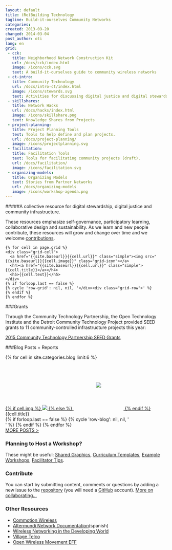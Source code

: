 ```yaml
---
layout: default
title: (Re)Building Technology
tagline: Build-it-ourselves Community Networks
categories: 
created: 2013-09-20
changed: 2014-03-04
post_author: oti
lang: en
grid:
 - cck:
   title: Neighborhood Network Construction Kit
   url: /docs/cck/index.html
   image: /icons/cck.svg
   text: A build-it-ourselves guide to community wireless networks
 - ct-intro:
   title: Community Technology
   url: /docs/intro-ct/index.html
   image: /icons/stewards.svg
   text: Activities for discussing digital justice and digital stewardship.
 - skillshares:
   title: Network Hacks
   url: /docs/hacks/index.html
   image: /icons/skillshare.png
   text: Knowledge Shares from Projects
 - project-planning:
   title: Project Planning Tools
   text: Tools to help define and plan projects.
   url: /docs/project-planning/
   image: /icons/projectplanning.svg
 - facilitation:
   title: Facilitation Tools
   text: Tools for facilitating community projects (draft).
   url: /docs/facilitation/
   image: /icons/facilitation.svg
 - organizing-models:
   title: Organizing Models
   text: Stories from Partner Networks
   url: /docs/organizing-models
   image: /icons/workshop-agenda.png
---
```


#####A collective resource for <span class="small-caps"> digital stewardship</span>, <span class="small-caps">digital justice</span> and <span class="small-caps">community infrastructure</span>.

These resources emphasize self-governance, participatory learning, collaborative design and sustainability. As we learn and new people contribute, these resources will grow and change over time and we welcome [contributions](contribute.html). 

<div class="grid home-width">
  <div class="grid-row">
    
    {% for cell in page.grid %}
    <div class="grid-cell">
      <a href="{{site.baseurl}}{{cell.url}}" class="simple"><img src="{{site.baseurl}}{{cell.image}}" class="grid-icon"></a>
      <h4><a href="{{site.baseurl}}{{cell.url}}" class="simple">{{cell.title}}</a></h4>
      <h5>{{cell.text}}</h5>
    </div>
    {% if forloop.last == false %}
    {% cycle 'row-grid': nil, nil, '</div><div class="grid-row">' %} 
    {% endif %}
    {% endfor %}
    
  </div>
</div>

###Grants

Through the Community Technology Partnership, the Open Technology Institute and the Detroit Community Technology Project provided SEED grants to 11 community-controlled infrastructure projects this year:

[2015 Community Technology Partnership SEED Grants](/docs/seed-grants/)


###Blog Posts + Reports

<div class="grid home-width">
  <div class="grid-row">
    {% for cell in site.categories.blog limit:6 %}
    <div class="grid-cell grid-gallery">
      <div class="figure">
	<a href="{{site.baseurl}}{{cell.url}}">
	  {% if cell.img %}
	  <img src="{{site.baseurl}}{{cell.img}}" />
	  {% else %}
	  <img src="{{site.baseurl}}/icons/map.svg" style="padding:70px;"/>
	  {% endif %}
	</a><div class="caption">{{cell.title}}</div>
      </div>
    </div>
    {% if forloop.last == false %}
    {% cycle 'row-blog': nil, nil, '</div><div class="grid-row">' %} 
    {% endif %}
    {% endfor %}
  </div>
  <div class="grid-row">
    <div class="grid-cell"><a href="{{site.baseurl}}/docs/blog/">MORE POSTS > </a></div>
  </div>
</div>

### Planning to Host a Workshop?
 
These might be useful: [Shared Graphics](list-assets.html), [Curriculum Templates](https://docs.google.com/document/d/1iReF0YMmCvOLxC3OrnRtQqtZ8_BMF2oUnGG86lTXHgE/edit?usp=sharing), [Example Workshops](/docs/workshops/), [Facilitator Tips](/docs/facilitation).

### Contribute

You can start by submitting content, comments or questions by adding a new issue to the [repository](http://github.com/communitytechnology/communitytechnology.github.io/issues/new) (you will need a [GitHub](https://github.com) account). [More on collaborating...](contribute.html)

### Other Resources

* [Commotion Wireless](https://commotionwireless.net/)
* [Altermundi Network Documentation](http://docs.altermundi.net/)(spanish)
* [Wireless Networking in the Developing World](ttp://wndw.net)
* [Village Telco](http://villagetelco.)
* [Open Wireless Movement EFF](https://openwireless.org/)




   
